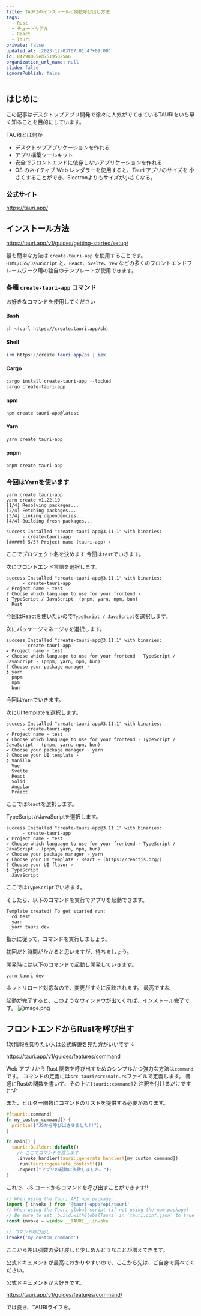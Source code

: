 ```yaml
---
title: TAURIのインストールと関数呼び出し方法
tags:
  - Rust
  - チュートリアル
  - React
  - Tauri
private: false
updated_at: '2023-12-03T07:01:47+09:00'
id: 84798005ed7519502566
organization_url_name: null
slide: false
ignorePublish: false
---
```



## はじめに
この記事はデスクトップアプリ開発で徐々に人気がでてきているTAURIをいち早く知ることを目的にしています。

TAURIとは何か
* デスクトップアプリケーションを作れる
* アプリ構築ツールキット
* 安全でフロントエンドに依存しないアプリケーションを作れる
* OS のネイティブ Web レンダラーを使用すると、Tauri アプリのサイズを 小さくすることができ、Electronよりもサイズが小さくなる。

### 公式サイト
https://tauri.app/

## インストール方法
https://tauri.app/v1/guides/getting-started/setup/

最も簡単な方法は `create-tauri-app` を使用することです。
`HTML/CSS/JavaScript` と、`React`、`Svelte`、`Yew` などの多くのフロントエンドフレームワーク用の独自のテンプレートが使用できます。

### 各種 `create-tauri-app` コマンド
お好きなコマンドを使用してください

#### Bash
```bash
sh <(curl https://create.tauri.app/sh)
```
#### Shell
```powershell
irm https://create.tauri.app/ps | iex
```
#### Cargo
```powershell
cargo install create-tauri-app --locked
cargo create-tauri-app
```
#### npm
```powershell
npm create tauri-app@latest
```
#### Yarn
```powershell
yarn create tauri-app
```
#### pnpm
```powershell
pnpm create tauri-app
```


### 今回はYarnを使います

```
yarn create tauri-app
yarn create v1.22.19
[1/4] Resolving packages...
[2/4] Fetching packages...
[3/4] Linking dependencies...
[4/4] Building fresh packages...

success Installed "create-tauri-app@3.11.1" with binaries:
      - create-tauri-app
[#####] 5/5? Project name (tauri-app) ›
```
ここでプロジェクト名を決めます
今回は`test`でいきます。

次にフロントエンド言語を選択します。
```
success Installed "create-tauri-app@3.11.1" with binaries:
      - create-tauri-app
✔ Project name · test
? Choose which language to use for your frontend ›
❯ TypeScript / JavaScript  (pnpm, yarn, npm, bun)
  Rust
```
今回はReactを使いたいので`TypeScript / JavaScript`を選択します。

次にパッケージマネージャを選択します。
```
success Installed "create-tauri-app@3.11.1" with binaries:
      - create-tauri-app
✔ Project name · test
✔ Choose which language to use for your frontend · TypeScript / JavaScript - (pnpm, yarn, npm, bun)
? Choose your package manager ›
❯ yarn
  pnpm
  npm
  bun
```
今回は`Yarn`でいきます。

次にUI templateを選択します。
```
success Installed "create-tauri-app@3.11.1" with binaries:
      - create-tauri-app
✔ Project name · test
✔ Choose which language to use for your frontend · TypeScript / JavaScript - (pnpm, yarn, npm, bun)
✔ Choose your package manager · yarn
? Choose your UI template ›
❯ Vanilla
  Vue
  Svelte
  React
  Solid
  Angular
  Preact
```

ここでは`React`を選択します。

TypeScriptかJavaScriptを選択します。

```
success Installed "create-tauri-app@3.11.1" with binaries:
      - create-tauri-app
✔ Project name · test
✔ Choose which language to use for your frontend · TypeScript / JavaScript - (pnpm, yarn, npm, bun)
✔ Choose your package manager · yarn
✔ Choose your UI template · React - (https://reactjs.org/)
? Choose your UI flavor ›
❯ TypeScript
  JavaScript
```
ここでは`TypeScript`でいきます。

そしたら、以下のコマンドを実行でアプリを起動できます。

```
Template created! To get started run:
  cd test
  yarn
  yarn tauri dev
```
指示に従って、コマンドを実行しましょう。

初回だと時間がかかると思いますが、待ちましょう。

開発時には以下のコマンドで起動し開発していきます。

```posh
yarn tauri dev
```
ホットリロード対応なので、変更がすぐに反映されます。
最高ですね

起動が完了すると、このようなウィンドウが出てくれば、インストール完了です。
![image.png](https://qiita-image-store.s3.ap-northeast-1.amazonaws.com/0/2206442/7e74825e-8522-8405-07e5-d80ba7db6317.png)

## フロントエンドからRustを呼び出す
1次情報を知りたい人は公式解説を見た方がいいです ↓

https://tauri.app/v1/guides/features/command

Web アプリから Rust 関数を呼び出すためのシンプルかつ強力な方法は`command `です。
コマンドの定義には`src-tauri/src/main.rs`ファイルで定義します。
普通にRustの関数を書いて、その上に`[tauri::command]`と注釈を付けるだけです(^^♪

また、ビルダー関数にコマンドのリストを提供する必要があります。
```rust
#[tauri::command]
fn my_custom_command() {
  println!("JSから呼び出させました!!");
}

fn main() {
  tauri::Builder::default()
    // ここでコマンドを渡します
    .invoke_handler(tauri::generate_handler![my_custom_command])
    .run(tauri::generate_context!())
    .expect("アプリの起動に失敗しました。");
}
```
これで、JS コードからコマンドを呼び出すことができます!!

```js
// When using the Tauri API npm package:
import { invoke } from '@tauri-apps/api/tauri'
// When using the Tauri global script (if not using the npm package)
// Be sure to set `build.withGlobalTauri` in `tauri.conf.json` to true
const invoke = window.__TAURI__.invoke

// コマンド呼び出し
invoke('my_custom_command')
```

ここから先は引数の受け渡しと少しめんどうなことが増えてきます。

公式ドキュメントが最高にわかりやすいので、ここから先は、ご自身で調べてください。

公式ドキュメントが大好きです。

https://tauri.app/v1/guides/features/command/

では良き、TAURIライフを。

